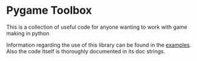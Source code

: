 # Pygame Toolbox
This is a collection of useful code for anyone wanting to work with game making in python

Information regarding the use of this library can be found in the [examples](/examples).
Also the code itself is thoroughly documented in its doc strings.
